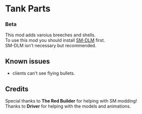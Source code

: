 # Tank Parts  
### Beta  
  
This mod adds varoius breeches and shells.  
To use this mod you should install [SM-DLM](https://github.com/QuestionableM/SM-CustomAudioExtension#readme) first.  
SM-DLM isn't necessary but recommended.  
  
## Known issues  
- clients can't see flying bullets.  
  
## Credits  
Special thanks to **The Red Builder** for helping with SM modding!  
Thanks to **Driver** for helping with the models and animations.  
